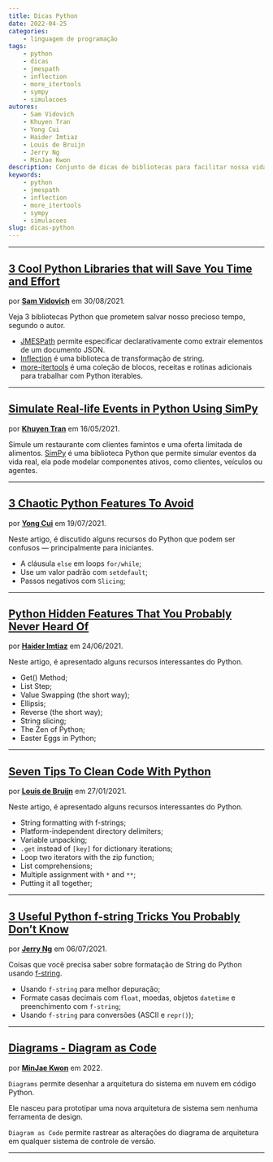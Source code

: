 ```yaml
---
title: Dicas Python
date: 2022-04-25
categories:
    - linguagem de programação
tags:
    - python
    - dicas
    - jmespath
    - inflection
    - more_itertools
    - sympy
    - simulacoes
autores:
    - Sam Vidovich
    - Khuyen Tran
    - Yong Cui
    - Haider Imtiaz
    - Louis de Bruijn
    - Jerry Ng
    - MinJae Kwon
description: Conjunto de dicas de bibliotecas para facilitar nossa vida com o Python.
keywords:
    - python
    - jmespath
    - inflection
    - more_itertools
    - sympy
    - simulacoes
slug: dicas-python
---
```


---

## [3 Cool Python Libraries that will Save You Time and Effort](https://samuel-vidovich.medium.com/3-cool-python-libraries-that-will-save-you-time-and-effort-27fcdc6762d5)

por [**Sam Vidovich**](/autores/sam-vidovich/) em 30/08/2021.

Veja 3 bibliotecas Python que prometem salvar nosso precioso tempo, segundo o autor.

- [JMESPath](https://github.com/jmespath/jmespath.py) permite especificar declarativamente como extrair elementos de um documento JSON.
- [Inflection](https://github.com/jpvanhal/inflection) é uma biblioteca de transformação de string.
- [more-itertools](https://more-itertools.readthedocs.io/en/stable/index.html#) é uma coleção de blocos, receitas e rotinas adicionais para trabalhar com Python iterables.

---

## [Simulate Real-life Events in Python Using SimPy](https://towardsdatascience.com/simulate-real-life-events-in-python-using-simpy-e6d9152a102f)

por [**Khuyen Tran**](/autores/khuyen-tran/) em 16/05/2021.

Simule um restaurante com clientes famintos e uma oferta limitada de alimentos. [SimPy](https://simpy.readthedocs.io/en/latest/contents.html) é uma biblioteca Python que permite simular eventos da vida real, ela pode modelar componentes ativos, como clientes, veículos ou agentes.

---

## [3 Chaotic Python Features To Avoid](https://betterprogramming.pub/3-chaotic-python-features-to-avoid-9c609908bc13)

por [**Yong Cui**](/autores/yong-cui/) em 19/07/2021.

Neste artigo, é discutido alguns recursos do Python que podem ser confusos — principalmente para iniciantes.

- A cláusula `else` em loops `for/while`;
- Use um valor padrão com `setdefault`;
- Passos negativos com `Slicing`;

---

## [Python Hidden Features That You Probably Never Heard Of](https://python.plainenglish.io/hidden-features-of-python-that-you-have-probably-never-heard-of-47af1e8abee2)

por [**Haider Imtiaz**](/autores/haider-imtiaz/) em 24/06/2021.

Neste artigo, é apresentado alguns recursos interessantes do Python.

- Get() Method;
- List Step;
- Value Swapping (the short way);
- Ellipsis;
- Reverse (the short way);
- String slicing;
- The Zen of Python;
- Easter Eggs in Python;

---

## [Seven Tips To Clean Code With Python](https://medium.com/analytics-vidhya/seven-tips-to-clean-code-with-python-24930d35927f)

por [**Louis de Bruijn**](/autores/louis-de-bruijn/) em 27/01/2021.

Neste artigo, é apresentado alguns recursos interessantes do Python.

- String formatting with f-strings;
- Platform-independent directory delimiters;
- Variable unpacking;
- `.get` instead of `[key]` for dictionary iterations;
- Loop two iterators with the zip function;
- List comprehensions;
- Multiple assignment with `*` and `**`;
- Putting it all together;

---

## [3 Useful Python f-string Tricks You Probably Don’t Know](https://betterprogramming.pub/3-useful-python-f-string-tricks-you-probably-dont-know-f908f7ed6cf5)

por [**Jerry Ng**](/autores/jerry-ng/) em 06/07/2021.

Coisas que você precisa saber sobre formatação de String do Python usando [f-string](https://docs.python.org/3/tutorial/inputoutput.html#formatted-string-literals).

- Usando `f-string` para melhor depuração;
- Formate casas decimais com `float`, moedas, objetos `datetime` e preenchimento com `f-string`;
- Usando `f-string` para conversões (ASCII e `repr()`);

---

## [Diagrams - Diagram as Code](https://diagrams.mingrammer.com/)

por [**MinJae Kwon**](/autores/minjae-kwon/) em 2022.

`Diagrams` permite desenhar a arquitetura do sistema em nuvem em código Python.

Ele nasceu para prototipar uma nova arquitetura de sistema sem nenhuma ferramenta de design.

`Diagram as Code` permite rastrear as alterações do diagrama de arquitetura em qualquer sistema de controle de versão.

---
